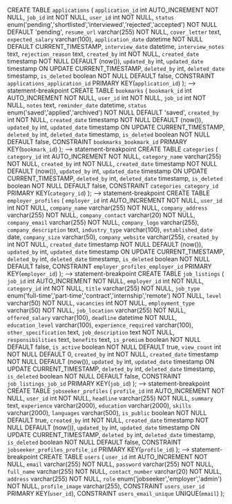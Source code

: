 CREATE TABLE `applications` (
	`application_id` int AUTO_INCREMENT NOT NULL,
	`job_id` int NOT NULL,
	`user_id` int NOT NULL,
	`status` enum('pending','shortlisted','interviewed','rejected','accepted') NOT NULL DEFAULT 'pending',
	`resume_url` varchar(255) NOT NULL,
	`cover_letter` text,
	`expected_salary` varchar(100),
	`application_date` datetime NOT NULL DEFAULT CURRENT_TIMESTAMP,
	`interview_date` datetime,
	`interview_notes` text,
	`rejection_reason` text,
	`created_by` int NOT NULL,
	`created_date` timestamp NOT NULL DEFAULT (now()),
	`updated_by` int,
	`updated_date` timestamp ON UPDATE CURRENT_TIMESTAMP,
	`deleted_by` int,
	`deleted_date` timestamp,
	`is_deleted` boolean NOT NULL DEFAULT false,
	CONSTRAINT `applications_application_id` PRIMARY KEY(`application_id`)
);
--> statement-breakpoint
CREATE TABLE `bookmarks` (
	`bookmark_id` int AUTO_INCREMENT NOT NULL,
	`user_id` int NOT NULL,
	`job_id` int NOT NULL,
	`notes` text,
	`reminder_date` datetime,
	`status` enum('saved','applied','archived') NOT NULL DEFAULT 'saved',
	`created_by` int NOT NULL,
	`created_date` timestamp NOT NULL DEFAULT (now()),
	`updated_by` int,
	`updated_date` timestamp ON UPDATE CURRENT_TIMESTAMP,
	`deleted_by` int,
	`deleted_date` timestamp,
	`is_deleted` boolean NOT NULL DEFAULT false,
	CONSTRAINT `bookmarks_bookmark_id` PRIMARY KEY(`bookmark_id`)
);
--> statement-breakpoint
CREATE TABLE `categories` (
	`category_id` int AUTO_INCREMENT NOT NULL,
	`category_name` varchar(255) NOT NULL,
	`created_by` int NOT NULL,
	`created_date` timestamp NOT NULL DEFAULT (now()),
	`updated_by` int,
	`updated_date` timestamp ON UPDATE CURRENT_TIMESTAMP,
	`deleted_by` int,
	`deleted_date` timestamp,
	`is_deleted` boolean NOT NULL DEFAULT false,
	CONSTRAINT `categories_category_id` PRIMARY KEY(`category_id`)
);
--> statement-breakpoint
CREATE TABLE `employer_profiles` (
	`employer_id` int AUTO_INCREMENT NOT NULL,
	`user_id` int NOT NULL,
	`company_name` varchar(255) NOT NULL,
	`company_address` varchar(255) NOT NULL,
	`company_contact` varchar(20) NOT NULL,
	`company_email` varchar(255) NOT NULL,
	`company_logo` varchar(255),
	`company_description` text,
	`industry_type` varchar(100),
	`established_date` date,
	`company_size` varchar(50),
	`company_website` varchar(255),
	`created_by` int NOT NULL,
	`created_date` timestamp NOT NULL DEFAULT (now()),
	`updated_by` int,
	`updated_date` timestamp ON UPDATE CURRENT_TIMESTAMP,
	`deleted_by` int,
	`deleted_date` timestamp,
	`is_deleted` boolean NOT NULL DEFAULT false,
	CONSTRAINT `employer_profiles_employer_id` PRIMARY KEY(`employer_id`)
);
--> statement-breakpoint
CREATE TABLE `job_listings` (
	`job_id` int AUTO_INCREMENT NOT NULL,
	`employer_id` int NOT NULL,
	`category_id` int NOT NULL,
	`title` varchar(255) NOT NULL,
	`job_type` enum('full-time','part-time','contract','internship','remote') NOT NULL,
	`level` varchar(50) NOT NULL,
	`vacancies` int NOT NULL,
	`employment_type` varchar(50) NOT NULL,
	`job_location` varchar(255) NOT NULL,
	`offered_salary` varchar(100),
	`deadline` datetime NOT NULL,
	`education_level` varchar(100),
	`experience_required` varchar(100),
	`other_specification` text,
	`job_description` text NOT NULL,
	`responsibilities` text,
	`benefits` text,
	`is_premium` boolean NOT NULL DEFAULT false,
	`is_active` boolean NOT NULL DEFAULT true,
	`view_count` int NOT NULL DEFAULT 0,
	`created_by` int NOT NULL,
	`created_date` timestamp NOT NULL DEFAULT (now()),
	`updated_by` int,
	`updated_date` timestamp ON UPDATE CURRENT_TIMESTAMP,
	`deleted_by` int,
	`deleted_date` timestamp,
	`is_deleted` boolean NOT NULL DEFAULT false,
	CONSTRAINT `job_listings_job_id` PRIMARY KEY(`job_id`)
);
--> statement-breakpoint
CREATE TABLE `jobseeker_profiles` (
	`profile_id` int AUTO_INCREMENT NOT NULL,
	`user_id` int NOT NULL,
	`headline` varchar(255) NOT NULL,
	`summary` text,
	`experience` varchar(2000),
	`education` varchar(2000),
	`skills` varchar(2000),
	`languages` varchar(500),
	`is_public` boolean NOT NULL DEFAULT true,
	`created_by` int NOT NULL,
	`created_date` timestamp NOT NULL DEFAULT (now()),
	`updated_by` int,
	`updated_date` timestamp ON UPDATE CURRENT_TIMESTAMP,
	`deleted_by` int,
	`deleted_date` timestamp,
	`is_deleted` boolean NOT NULL DEFAULT false,
	CONSTRAINT `jobseeker_profiles_profile_id` PRIMARY KEY(`profile_id`)
);
--> statement-breakpoint
CREATE TABLE `users` (
	`user_id` int AUTO_INCREMENT NOT NULL,
	`email` varchar(255) NOT NULL,
	`password` varchar(255) NOT NULL,
	`full_name` varchar(255) NOT NULL,
	`contact_number` varchar(20) NOT NULL,
	`address` varchar(255) NOT NULL,
	`role` enum('jobseeker','employer','admin') NOT NULL,
	`profile_image` varchar(255),
	CONSTRAINT `users_user_id` PRIMARY KEY(`user_id`),
	CONSTRAINT `users_email_unique` UNIQUE(`email`)
);
